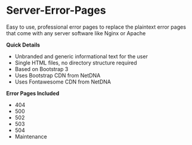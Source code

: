 Server-Error-Pages
==================

Easy to use, professional error pages to replace the plaintext error pages that come with any server software like Nginx or Apache

**Quick Details**
* Unbranded and generic informational text for the user
* Single HTML files, no directory structure required
* Based on Bootstrap 3
* Uses Bootstrap CDN from NetDNA
* Uses Fontawesome CDN from NetDNA

**Error Pages Included**
* 404 
* 500
* 502
* 503
* 504
* Maintenance
